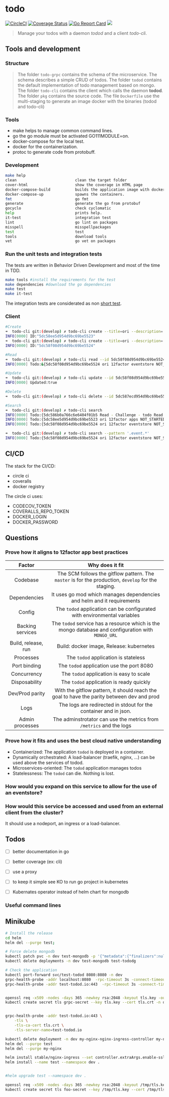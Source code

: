 # todo

[![CircleCI](https://circleci.com/gh/sjeandeaux/todo.svg?style=svg)](https://circleci.com/gh/sjeandeaux/todo)
[![Coverage Status](https://coveralls.io/repos/github/sjeandeaux/todo/badge.svg?branch=master)](https://coveralls.io/github/sjeandeaux/todo?branch=master)
[![Go Report Card](https://goreportcard.com/badge/github.com/sjeandeaux/todo)](https://goreportcard.com/report/github.com/sjeandeaux/todo)
[![](https://images.microbadger.com/badges/image/sjeandeaux/todo.svg)](https://microbadger.com/images/sjeandeaux/todo)

> Manage your todos with a daemon *todod* and a client *todo-cli*.

## Tools and development

### Structure

> The folder `todo-grpc` contains the schema of the microservice. The schema describes a simple CRUD of todos.
> The folder `todod` contains the default implementation of todo management based on mongo.
> The folder `todo-cli` contains the client which calls the daemon **todod**.
> The folder `pkg` contains the source code.
> The file `Dockerfile` use the multi-staging to generate an image docker with the binaries (todod and todo-cli)

### Tools

* make helps to manage common command lines.
* go the go module must be activated GO111MODULE=on.
* docker-compose for the local test.
* docker for the containerization.
* protoc to generate code from protobuff.

### Development

```sh
make help
clean                          clean the target folder
cover-html                     show the coverage in HTML page
docker-compose-build           builds the application image with docker-compose.
docker-compose-up              spawns the containers.
fmt                            go fmt
generate                       generate the go from protobuf
gocyclo                        check cyclomatic
help                           prints help.
it-test                        integration test
lint                           go lint on packages
misspell                       misspellpackages
test                           test
tools                          download tools
vet                            go vet on packages
```

### Run the unit tests and integration tests

The tests are written in Behavior Driven Development and most of the time in TDD.

```sh
make tools #install the requirements for the test
make dependencies #download the go dependencies
make test
make it-test
```

The integration tests are considerated as non [short test](https://golang.org/pkg/testing/#hdr-Skipping).

### Client

```bash
#Create
➜  todo-cli git:(develop) ✗ todo-cli create --title=ori --description='12factor apps' --state=NOT_STARTED --tags="job" --reminder=$(date +%s)
INFO[0000] ID:"5dc58ee5d954d9bc69be5523"
➜  todo-cli git:(develop) ✗ todo-cli create --title=ori --description='12factor eventstore' --state=NOT_STARTED --tags="job" --reminder=$(date +%s)
INFO[0000] ID:"5dc58f08d954d9bc69be5524"

#Read
➜  todo-cli git:(develop) ✗ todo-cli read --id 5dc58f08d954d9bc69be5524
INFO[0000] Todo:&{5dc58f08d954d9bc69be5524 ori 12factor eventstore NOT_STARTED [job golang] 1573228462}

#Update
➜  todo-cli git:(develop) ✗ todo-cli update --id 5dc58f08d954d9bc69be5524 --title=ori --description='12factor eventstore' --state=NOT_STARTED --tags="job,golang" --reminder=$(date +%s)
INFO[0000] Updated:true

#Delete
➜  todo-cli git:(develop) ✗ todo-cli delete --id 5dc587ecd954d9bc69be5522                                                                                                   INFO[0000] Deleted:true

#Search
➜  todo-cli git:(develop) ✗ todo-cli search
INFO[0000] Todo:{5dc586b0a766c6e6404f01b5 Read - Challenge - todo Read - Should create a micro service with 12factor DONE [golang 12factor k8s] 1573046180}
INFO[0000] Todo:{5dc58ee5d954d9bc69be5523 ori 12factor apps NOT_STARTED [job] 1573228261}
INFO[0000] Todo:{5dc58f08d954d9bc69be5524 ori 12factor eventstore NOT_STARTED [job] 1573228296}

➜  todo-cli git:(develop) ✗ todo-cli search --pattern '.event.*'
INFO[0000] Todo:{5dc58f08d954d9bc69be5524 ori 12factor eventstore NOT_STARTED [job] 1573228296}
```


## CI/CD

The stack for the CI/CD:
* circle ci
* coveralls
* docker registry

The circle ci uses:
 * CODECOV_TOKEN
 * COVERALLS_REPO_TOKEN
 * DOCKER_LOGIN
 * DOCKER_PASSWORD

## Questions

### Prove how it aligns to 12factor app best practices

|Factor|Why does it fit|
|:----------:|:----------:|
|Codebase|The SCM follows the gitflow pattern. The `master` is for the production, `develop` for the staging. |
|Dependencies|It uses go mod which manages dependencies and helm and it requirements|
|Config|The `todod` application can be configurated with environmental variables|
|Backing services|The `todod` service has a resource which is the mongo database and configuration with `MONGO_URL`|
|Build, release, run|Build: docker image, Release: kubernetes|
|Processes|The `todod` application is stateless|
|Port binding|The `todod` application use the port 8080|
|Concurrency|The `todod` application is easy to scale|
|Disposability|The `todod` application is ready quickly|
|Dev/Prod parity|With the gitflow pattern, it should reach the goal to have the parity between dev and prod|
|Logs|The logs are redirected in stdout for the container and in json.|
|Admin processes|The adminstrotator can use the metrics from `/metrics` and the logs|


### Prove how it fits and uses the best cloud native understanding

* Containerized: The application `todod` is deployed in a container.
* Dynamically orchestrated: A load-balancer (traefik, nginx, ...) can be used above the services of todod.
* Microservices-oriented: The `todod` application manages todos
* Statelessness: The `todod` can die. Nothing is lost.

### How would you expand on this service to allow for the use of an eventstore?




### How would this service be accessed and used from an external client from the cluster?

It should use a nodeport, an ingress or a load-balancer.

## Todos

- [ ] better documentation in go
- [ ] better coverage (ex: cli)
- [ ] use a proxy
- [ ] to keep it simple see KO to run go project in kubernetes
- [ ] Kubernates operator instead of helm chart for mongodb


### Useful command lines

## Minikube

```bash
# Install the release
cd helm
helm del --purge test;

# Force delete mongodb
kubectl patch pvc -n dev test-mongodb -p '{"metadata":{"finalizers":null}}'
kubectl delete deployments -n dev test-mongodb test-tododg

# Check the application
kubectl port-forward svc/test-todod 8080:8080 -n dev
grpc-health-probe -addr localhost:8080  -rpc-timeout 3s -connect-timeout 5s
grpc-health-probe -addr test-todod.io:443  -rpc-timeout 3s -connect-timeout 5s


openssl req -x509 -nodes -days 365 -newkey rsa:2048 -keyout tls.key -out tls.crt -subj "/CN=test-todod.io"
kubectl create secret tls grpc-secret --key tls.key --cert tls.crt -n dev


grpc-health-probe -addr test-todod.io:443 \
    -tls \
    -tls-ca-cert tls.crt \
    -tls-server-name=test-todod.io

kubectl delete deployment -n dev my-nginx-nginx-ingress-controller my-nginx-nginx-ingress-default-backend test-mongodb test-todod
helm del --purge test
helm del --purge my-nginx

helm install stable/nginx-ingress --set controller.extraArgs.enable-ssl-passthrough="" --set controller.extraArgs.v="2" --name my-nginx --namespace dev
helm install --name test --namespace dev .


#helm upgrade test --namespace dev .

openssl req -x509 -nodes -days 365 -newkey rsa:2048 -keyout /tmp/tls.key -out /tmp/tls.crt -subj "/CN=test-todod.io"
kubectl create secret tls foo-secret --key /tmp/tls.key --cert /tmp/tls.crt
```




